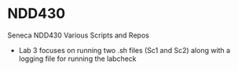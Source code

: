 # NDD430
Seneca NDD430 Various Scripts and Repos
- Lab 3 focuses on running two .sh files (Sc1 and Sc2) along with a logging file for running the labcheck
